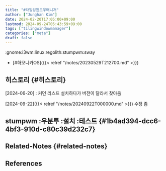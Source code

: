 ```yaml
---
title: "#타일링윈도우매니저"
author: ["Junghan Kim"]
date: 2024-02-20T17:05:00+09:00
lastmod: 2024-09-24T05:43:59+09:00
tags: ["tilingwindowmanager"]
categories: ["meta"]
draft: false
---
```


:gnome:i3wm:linux:regolith:stumpwm:sway

-   [#하모니카OS]({{< relref "/notes/20230529T212700.md" >}})


## 히스토리 {#히스토리}

[2024-06-20]
: 커먼 리스프 설치하다가 버전이 달라서 찾아옴

[2024-09-22]({{< relref "/notes/20240922T000000.md" >}}) 수정 좀


## stumpwm :우분투 :설치 :테스트 {#1b4ad394-dcc6-4bf3-910d-c80c39d232c7}


## Related-Notes {#related-notes}

## References

<style>.csl-entry{text-indent: -1.5em; margin-left: 1.5em;}</style><div class="csl-bib-body">
</div>
